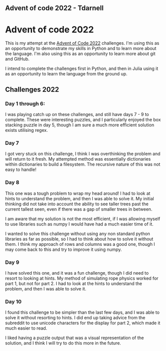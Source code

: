 ## Advent of code 2022 - Tdarnell

# Advent of code 2022

This is my attempt at the [Advent of Code 2022](https://adventofcode.com/2022) challenges. I'm using this as an opportunity to demonstrate my skills in Python and to learn more about the language. I'm also using this as an opportunity to learn more about git and GitHub.

I intend to complete the challenges first in Python, and then in Julia using it as an opportunity to learn the language from the ground up. 

## Challenges 2022

### Day 1 through 6:

I was playing catch up on these challenges, and still have days 7 - 9 to complete. These were interesting puzzles, and I particularly enjoyed the box stacking puzzle in day 5, though I am sure a much more efficient solution exists utilising regex. 

### Day 7

I got very stuck on this challenge, I think I was overthinking the problem and will return to it fresh. My attempted method was essentially dictionaries within dictionaries to build a filesystem. The recursive nature of this was not easy to handle! 

### Day 8

This one was a tough problem to wrap my head around! I had to look at hints to understand the problem, and then I was able to solve it. My initial thinking did not take into account the ability to see taller trees past the current tallest seen, even if there was a gap of smaller trees in between. 

I am aware that my solution is not the most efficient, if I was allowing myself to use libraries such as numpy I would have had a much easier time of it. 

I wanted to solve this challenge without using any non standard python libraries as far as possible, so I had to think about how to solve it without them. I think my approach of rows and columns was a good one, though I may come back to this and try to improve it using numpy.

### Day 9

I have solved this one, and it was a fun challenge, though I did need to resort to looking at hints. My method of simulating rope physics worked for part 1, but not for part 2. I had to look at the hints to understand the problem, and then I was able to solve it.

### Day 10

I found this challenge to be simpler than the last few days, and I was able to solve it without resorting to hints. I did end up taking advice from the subreddit to use unicode characters for the display for part 2, which made it much easier to read.

I liked having a puzzle output that was a visual representation of the solution, and I think I will try to do this more in the future.